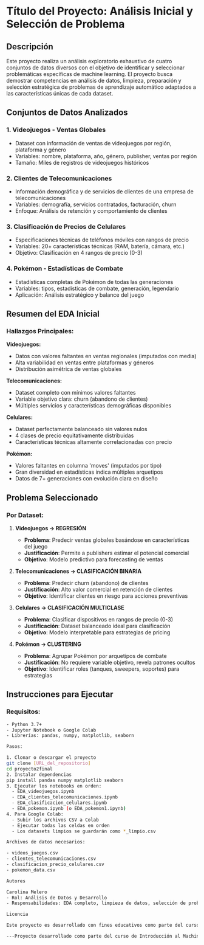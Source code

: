 # Título del Proyecto: Análisis Inicial y Selección de Problema

  ## Descripción
  Este proyecto realiza un análisis exploratorio exhaustivo de cuatro conjuntos de datos diversos con el objetivo de identificar y seleccionar problemáticas específicas de
  machine learning. El proyecto busca demostrar competencias en análisis de datos, limpieza, preparación y selección estratégica de problemas de aprendizaje automático
  adaptados a las características únicas de cada dataset.

  ## Conjuntos de Datos Analizados

  ### 1. **Videojuegos - Ventas Globales**
  - Dataset con información de ventas de videojuegos por región, plataforma y género
  - Variables: nombre, plataforma, año, género, publisher, ventas por región
  - Tamaño: Miles de registros de videojuegos históricos

  ### 2. **Clientes de Telecomunicaciones**
  - Información demográfica y de servicios de clientes de una empresa de telecomunicaciones
  - Variables: demografía, servicios contratados, facturación, churn
  - Enfoque: Análisis de retención y comportamiento de clientes

  ### 3. **Clasificación de Precios de Celulares**
  - Especificaciones técnicas de teléfonos móviles con rangos de precio
  - Variables: 20+ características técnicas (RAM, batería, cámara, etc.)
  - Objetivo: Clasificación en 4 rangos de precio (0-3)

  ### 4. **Pokémon - Estadísticas de Combate**
  - Estadísticas completas de Pokémon de todas las generaciones
  - Variables: tipos, estadísticas de combate, generación, legendario
  - Aplicación: Análisis estratégico y balance del juego

  ## Resumen del EDA Inicial

  ### Hallazgos Principales:

  **Videojuegos:**
  - Datos con valores faltantes en ventas regionales (imputados con media)
  - Alta variabilidad en ventas entre plataformas y géneros
  - Distribución asimétrica de ventas globales

  **Telecomunicaciones:**
  - Dataset completo con mínimos valores faltantes
  - Variable objetivo clara: churn (abandono de clientes)
  - Múltiples servicios y características demográficas disponibles

  **Celulares:**
  - Dataset perfectamente balanceado sin valores nulos
  - 4 clases de precio equitativamente distribuidas
  - Características técnicas altamente correlacionadas con precio

  **Pokémon:**
  - Valores faltantes en columna 'moves' (imputados por tipo)
  - Gran diversidad en estadísticas indica múltiples arquetipos
  - Datos de 7+ generaciones con evolución clara en diseño

  ## Problema Seleccionado

  ### Por Dataset:

  1. **Videojuegos → REGRESIÓN**
     - **Problema**: Predecir ventas globales basándose en características del juego
     - **Justificación**: Permite a publishers estimar el potencial comercial
     - **Objetivo**: Modelo predictivo para forecasting de ventas

  2. **Telecomunicaciones → CLASIFICACIÓN BINARIA**
     - **Problema**: Predecir churn (abandono) de clientes
     - **Justificación**: Alto valor comercial en retención de clientes
     - **Objetivo**: Identificar clientes en riesgo para acciones preventivas

  3. **Celulares → CLASIFICACIÓN MULTICLASE**
     - **Problema**: Clasificar dispositivos en rangos de precio (0-3)
     - **Justificación**: Dataset balanceado ideal para clasificación
     - **Objetivo**: Modelo interpretable para estrategias de pricing

  4. **Pokémon → CLUSTERING**
     - **Problema**: Agrupar Pokémon por arquetipos de combate
     - **Justificación**: No requiere variable objetivo, revela patrones ocultos
     - **Objetivo**: Identificar roles (tanques, sweepers, soportes) para estrategias

  ## Instrucciones para Ejecutar

  ### Requisitos:
  ```bash
  - Python 3.7+
  - Jupyter Notebook o Google Colab
  - Librerías: pandas, numpy, matplotlib, seaborn

  Pasos:

  1. Clonar o descargar el proyecto
  git clone [URL_del_repositorio]
  cd proyecto2final
  2. Instalar dependencias
  pip install pandas numpy matplotlib seaborn
  3. Ejecutar los notebooks en orden:
    - EDA_videojuegos.ipynb
    - EDA_clientes_telecomunicaciones.ipynb
    - EDA_clasificacion_celulares.ipynb
    - EDA_pokemon.ipynb (o EDA_pokemon1.ipynb)
  4. Para Google Colab:
    - Subir los archivos CSV a Colab
    - Ejecutar todas las celdas en orden
    - Los datasets limpios se guardarán como *_limpio.csv

  Archivos de datos necesarios:

  - videos_juegos.csv
  - clientes_telecomunicaciones.csv
  - clasificacion_precio_celulares.csv
  - pokemon_data.csv

  Autores

  Carolina Melero
  - Rol: Análisis de Datos y Desarrollo
  - Responsabilidades: EDA completo, limpieza de datos, selección de problemas

  Licencia

  Este proyecto es desarrollado con fines educativos como parte del curso de Machine Learning.

  ---Proyecto desarrollado como parte del curso de Introducción al Machine Learning
